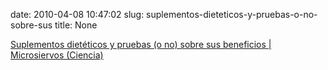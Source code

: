 date: 2010-04-08 10:47:02
slug: suplementos-dieteticos-y-pruebas-o-no-sobre-sus
title: None

[Suplementos dietéticos y pruebas (o no) sobre sus beneficios | Microsiervos (Ciencia)](http://www.microsiervos.com/archivo/ciencia/suplementos-dieteticos-mas-populares-vs-pruebas-sobre-beneficios.html)

